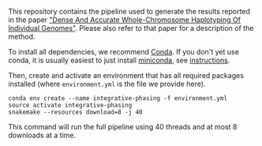 This repository contains the pipeline used to generate the results reported in the paper ["Dense And Accurate Whole-Chromosome Haplotyping Of Individual Genomes"](https://doi.org/10.1101/126136). Please also refer to that paper for a description of the method.

To install all dependencies, we recommend [Conda](http://anaconda.org). If you don't yet use conda, it is usually easiest to just install [miniconda](https://conda.io/miniconda.html),  see [instructions](https://conda.io/docs/install/quick.html).

Then, create and activate an environment that has all required packages installed (where ``environment.yml`` is the file we provide here).

```
conda env create --name integrative-phasing -f environment.yml
source activate integrative-phasing
snakemake --resources download=8 -j 40
```

This command will run the full pipeline using 40 threads and at most 8 downloads at a time.

